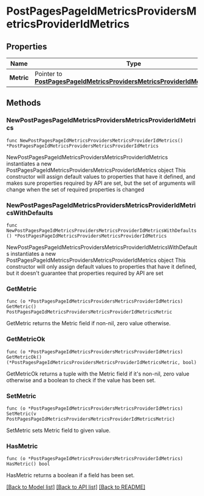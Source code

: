 # PostPagesPageIdMetricsProvidersMetricsProviderIdMetrics

## Properties

Name | Type | Description | Notes
------------ | ------------- | ------------- | -------------
**Metric** | Pointer to [**PostPagesPageIdMetricsProvidersMetricsProviderIdMetricsMetric**](postPagesPageIdMetricsProvidersMetricsProviderIdMetrics_metric.md) |  | [optional] 

## Methods

### NewPostPagesPageIdMetricsProvidersMetricsProviderIdMetrics

`func NewPostPagesPageIdMetricsProvidersMetricsProviderIdMetrics() *PostPagesPageIdMetricsProvidersMetricsProviderIdMetrics`

NewPostPagesPageIdMetricsProvidersMetricsProviderIdMetrics instantiates a new PostPagesPageIdMetricsProvidersMetricsProviderIdMetrics object
This constructor will assign default values to properties that have it defined,
and makes sure properties required by API are set, but the set of arguments
will change when the set of required properties is changed

### NewPostPagesPageIdMetricsProvidersMetricsProviderIdMetricsWithDefaults

`func NewPostPagesPageIdMetricsProvidersMetricsProviderIdMetricsWithDefaults() *PostPagesPageIdMetricsProvidersMetricsProviderIdMetrics`

NewPostPagesPageIdMetricsProvidersMetricsProviderIdMetricsWithDefaults instantiates a new PostPagesPageIdMetricsProvidersMetricsProviderIdMetrics object
This constructor will only assign default values to properties that have it defined,
but it doesn't guarantee that properties required by API are set

### GetMetric

`func (o *PostPagesPageIdMetricsProvidersMetricsProviderIdMetrics) GetMetric() PostPagesPageIdMetricsProvidersMetricsProviderIdMetricsMetric`

GetMetric returns the Metric field if non-nil, zero value otherwise.

### GetMetricOk

`func (o *PostPagesPageIdMetricsProvidersMetricsProviderIdMetrics) GetMetricOk() (*PostPagesPageIdMetricsProvidersMetricsProviderIdMetricsMetric, bool)`

GetMetricOk returns a tuple with the Metric field if it's non-nil, zero value otherwise
and a boolean to check if the value has been set.

### SetMetric

`func (o *PostPagesPageIdMetricsProvidersMetricsProviderIdMetrics) SetMetric(v PostPagesPageIdMetricsProvidersMetricsProviderIdMetricsMetric)`

SetMetric sets Metric field to given value.

### HasMetric

`func (o *PostPagesPageIdMetricsProvidersMetricsProviderIdMetrics) HasMetric() bool`

HasMetric returns a boolean if a field has been set.


[[Back to Model list]](../README.md#documentation-for-models) [[Back to API list]](../README.md#documentation-for-api-endpoints) [[Back to README]](../README.md)


